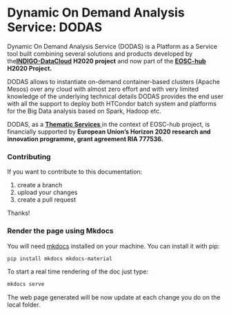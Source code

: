 # Dynamic On Demand Analysis Service: DODAS

Dynamic On Demand Analysis Service \(DODAS\) is a Platform as a Service tool built combining several solutions and products developed by the[**INDIGO-DataCloud**](https://www.indigo-datacloud.eu/) __H2020 project__ and now part of the [**EOSC-hub**](https://www.eosc-hub.eu/) **H2020 Project.**

DODAS allows to instantiate on-demand container-based clusters \(Apache Mesos\) over any cloud with almost zero effort and with very limited knowledge of the underlying technical details DODAS provides the end user with all the support to deploy both HTCondor batch system and platforms for the Big Data analysis based on Spark, Hadoop etc.

DODAS, as a [**Thematic Services** ](https://marketplace.eosc-hub.eu/thematic-services/92-dodas.html) in the context of EOSC-hub project, is financially supported by **European Union’s Horizon 2020 research and innovation programme, grant agreement RIA 777536.**

### Contributing

If you want to contribute to this documentation:

1. create a branch
2. upload your changes
3. create a pull request

Thanks!

### Render the page using Mkdocs

You will need [mkdocs](https://www.mkdocs.org/) installed on your machine. You can install it with pip:

```bash
pip install mkdocs mkdocs-material
```

To start a real time rendering of the doc just type:

```bash
mkdocs serve
```

The web page generated will be now update at each change you do on the local folder.



